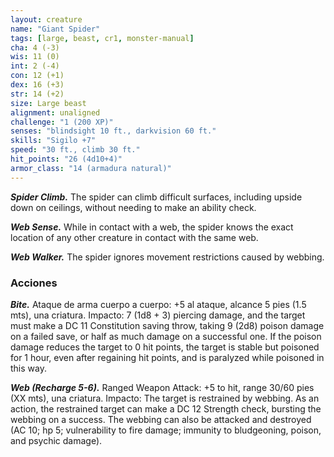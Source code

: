 ```yaml
---
layout: creature
name: "Giant Spider"
tags: [large, beast, cr1, monster-manual]
cha: 4 (-3)
wis: 11 (0)
int: 2 (-4)
con: 12 (+1)
dex: 16 (+3)
str: 14 (+2)
size: Large beast
alignment: unaligned
challenge: "1 (200 XP)"
senses: "blindsight 10 ft., darkvision 60 ft."
skills: "Sigilo +7"
speed: "30 ft., climb 30 ft."
hit_points: "26 (4d10+4)"
armor_class: "14 (armadura natural)"
---
```


***Spider Climb.*** The spider can climb difficult surfaces, including upside down on ceilings, without needing to make an ability check.

***Web Sense.*** While in contact with a web, the spider knows the exact location of any other creature in contact with the same web.

***Web Walker.*** The spider ignores movement restrictions caused by webbing.

### Acciones

***Bite.*** Ataque de arma cuerpo a cuerpo: +5 al ataque, alcance 5 pies (1.5 mts), una criatura. Impacto: 7 (1d8 + 3) piercing damage, and the target must make a DC 11 Constitution saving throw, taking 9 (2d8) poison damage on a failed save, or half as much damage on a successful one. If the poison damage reduces the target to 0 hit points, the target is stable but poisoned for 1 hour, even after regaining hit points, and is paralyzed while poisoned in this way.

***Web (Recharge 5-6).*** Ranged Weapon Attack: +5 to hit, range 30/60 pies (XX mts), una criatura. Impacto: The target is restrained by webbing. As an action, the restrained target can make a DC 12 Strength check, bursting the webbing on a success. The webbing can also be attacked and destroyed (AC 10; hp 5; vulnerability to fire damage; immunity to bludgeoning, poison, and psychic damage).